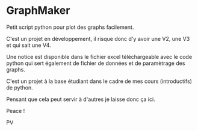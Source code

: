 # GraphMaker
Petit script python pour plot des graphs facilement.

C'est un projet en développement, il risque donc d'y avoir une V2, une V3 et qui sait une V4.

Une notice est disponible dans le fichier excel téléchargeable avec le code python qui sert également de fichier de données et de paramètrage des graphs.

C'est un projet à la base étudiant dans le cadre de mes cours (introductifs) de python. 

Pensant que cela peut servir à d'autres je laisse donc ça ici.

Peace !

PV
